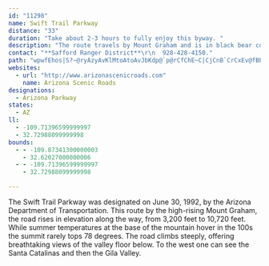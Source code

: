 ```yaml
---
id: "11298"
name: Swift Trail Parkway
distance: "33"
duration: "Take about 2-3 hours to fully enjoy this byway. "
description: "The route travels by Mount Graham and is in black bear country. The road climbs steeply, offering breathtaking views of the valley floor below. To the west one can see the Santa Catalinas and then the Gila Valley. "
contact: "**Safford Ranger District**\r\n  928-428-4150."
path: "wpwfEhos|S?~@ryAzyAvKlMtoAtoAvJbKdp@`p@rCfChE~C|CjCnB`CrCxEv@fBPxBAp@WnAUn@s@bAqAv@mBRsDg@y@@wA^q@d@s@jAi@~AEtBXdB`@~@lBfC|CjCbBx@vEfApAx@vAzB`JzRbBlBhBpAlElBx@x@~BrDh@d@fBn@nDZr@TnA~@r@lARpA?xAk@xDAlAb@`CTj@~@~@|An@|EHn@Rt@l@b@x@h@fBz@hEbD|Fv@jBfAjAZh@z@dEr@~Ah@z@bBbARXj@lBh@lDnApBXtAX\\fD@h@L^h@h@lAn@xBx@|ErBdDJ^CrBXzD[pCDXb@r@Tr@k@fF?h@N`@pBz@v@dAXjBXzGNj@PV\\FZQTs@VgBTc@RCZ@x@~@^JXCx@_@b@DTXBr@WnABl@Hd@h@fA@j@{AhImAp@_@`@M|A?nDw@~BNjBNLZIO{AH[XUlCElFo@~AgEh@Yr@FdAdArAR~@~@XCfAs@tBd@hBSh@XTXx@jE~BnEvAP^L^d@|@rDX?^e@n@[j@CfB~@bA\\^`@Jt@r@pCn@f@ZB`@M~@u@nB_AbAiAhAm@b@Ix@Jn@j@DdAYxAl@nADfA}A~GEp@JtARXnARr@n@d@r@v@lB?lBN^hAlAPd@l@`EHRn@b@^fAT?PQC{CFm@\\q@h@_Cz@sBB[S_BBYlAkDf@YfA\\h@n@\\jAJ~@TfEJ\\dAhAZAt@s@~@i@l@BhAl@APMDS?c@Wq@Py@r@e@r@]J_AKyBqAY[YCEh@pAx@h@~@x@^pAT`@Er@g@d@MXDlAl@^DdCe@jCDNJ?RSPoCB_@Hy@f@y@BiAWi@DiA`AqAAa@LIPIR?^^lAB~@iAj@OZbAjC?l@s@v@YzAs@l@u@~C?jDQz@?j@JfBVd@f@Gd@cBLOj@Yr@In@J^^JlBVLHSToBhAyAr@eBNy@Ek@gAg@?e@d@ShAZ\\?PKVa@TmAVk@VQvBMj@Pr@d@hASh@@~@v@d@lBf@fAIxAYf@H|@h@lAnAl@tBGPJ^t@d@rBZr@zC~CbG~@|C@^Nn@x@|@n@dADx@b@R`ADzBNb@v@f@Zf@@b@f@~@C~AXfA`A~@p@Ph@]NeCb@gATmA~A{Dl@Wn@RbAr@ZD\\[?e@aAsAQo@s@u@eAe@c@g@h@yAKwBJuAZ_AIeAF_@NGd@Fj@YfA_ARGbCT|BADWEY{@sAKs@DsATy@LGNEPRf@lCPXf@^d@KL_C?cCMsBPc@ZEVLl@|@lExB|AxBr@rAjAtDBdKIfDXLTKvBuCJ_@H}ALGPDJ^b@tFbBlGO\\m@DQX?Rd@dA?NKVQDqAKYFuChCqAX_Az@mAf@mAH?d@v@@lEs@nARhD{@pEf@dBs@XFB\\_BxAmCt@gAh@o@n@k@|AiB?}@`AcAJELDPVLV?`Ag@h@KtAl@fCgAn@Kh@Lx@h@h@@tAm@`B_@lAmAT?FTKXsCpCaAtBsA^uAJy@\\eAnAcAx@c@pAUZo@\\}@LEJDRb@?dBe@lA{@rCyAr@ErAR~@Qx@B\\MjA_Br@_@x@_BlFsDtAeBvAm@d@g@h@qArAgBSkCB{@N]JAXLr@~A~AlBjC~Az@t@Xd@Fj@Gl@s@vBs@fB_AxAo@~BoA`D?j@^~CIf@Yr@yBpBy@fAmBdA}F`I}EnDoCfEi@h@qDx@{@f@sAxB]~@BtBSxBHlC_@nAUZYPi@FyC_AcADs@v@eAfBcAzCU^gCdBoArB_Al@y@GwC_AmCyAeAP_@`@mAzCEdAHrAKdBWd@_B`Ai@p@I`@?n@x@zCd@fCl@~@jAdAb@r@B^CpAc@b@iAd@e@DoCGsBDwBW_@D_Af@iBhBe@FaCe@uBGo@KqAgAYe@o@QUJu@jBSHwAB{@L}BAk@RyA~@Sh@?pA_B~BIf@@^jBjFNl@CZ]b@_Ed@cBl@[t@Gv@RdBEtDXp@hAr@dCjAV`@?d@QVw@HmEo@i@FiAd@y@d@wCtCiCfBcAhAuA~@]`@IjALfBYxF?xANtB?XMR[J_@MgAeA{A{@cAkBo@GyANiA?iAc@}BqBeBVg@?[KsA}@iAGo@Xi@tA]PeDa@mB}@yA^SP{@lCu@jAQf@IpABn@^lDKrCWdAqAbCmAz@}ARaAGiAk@wAA_AZoBpC{BI{Ad@qBG_@NG\\?XtAxADJEf@]\\oA?WLgBxBi@Ly@A_AZIX?vCKXQXWR}@FYR?bAR`BEpADr@h@xA?d@_@~AChBYv@QTi@PmBR_AA_ASy@kAc@WcANiAk@[C]J_@x@CbA\\X"
websites:
  - url: "http://www.arizonascenicroads.com"
    name: Arizona Scenic Roads
designations:
  - Arizona Parkway
states:
  - AZ
ll:
  - -109.71396599999997
  - 32.72988099999998
bounds:
  - - -109.87341300000003
    - 32.62027000000006
  - - -109.71396599999997
    - 32.72988099999998

---
```


The Swift Trail Parkway was designated on June 30, 1992, by the Arizona Department of Transportation. This route by the high-rising Mount Graham, the road rises in elevation along the way, from 3,200 feet to 10,720 feet. While summer temperatures at the base of the mountain hover in the 100s the summit rarely tops 78 degrees. The road climbs steeply, offering breathtaking views of the valley floor below. To the west one can see the Santa Catalinas and then the Gila Valley.

